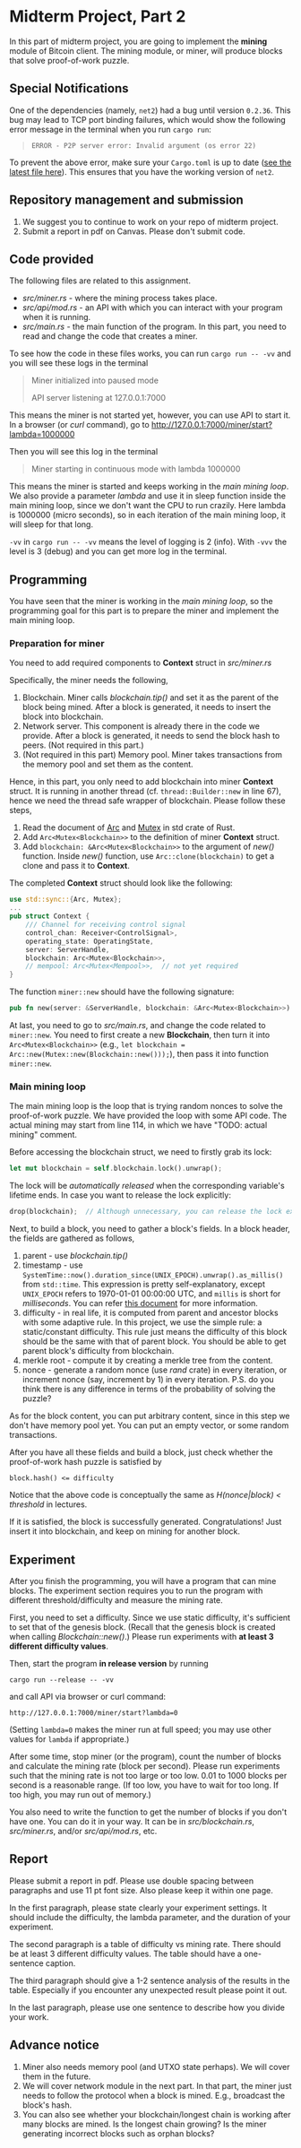 # Midterm Project, Part 2

In this part of midterm project, you are going to implement the **mining** module of Bitcoin client. The mining module, or miner, will produce blocks that solve proof-of-work puzzle.

## Special Notifications

One of the dependencies (namely, `net2`) had a bug until version `0.2.36`. This bug may lead to TCP port binding failures, which would show the following error message in the terminal when you run `cargo run`:
> `ERROR - P2P server error: Invalid argument (os error 22)`

To prevent the above error, make sure your `Cargo.toml` is up to date ([see the latest file here](https://github.com/zqubit/334f21/blob/master/Cargo.toml#L24)). This ensures that you have the working version of `net2`.

## Repository management and submission

1. We suggest you to continue to work on your repo of midterm project. 
2. Submit a report in pdf on Canvas. Please don't submit code.

## Code provided
The following files are related to this assignment.
- *src/miner.rs* - where the mining process takes place.
- *src/api/mod.rs* - an API with which you can interact with your program when it is running.
- *src/main.rs* - the main function of the program. In this part, you need to read and change the code that creates a miner.

To see how the code in these files works, you can run `cargo run -- -vv` and you will see these logs in the terminal
> Miner initialized into paused mode
> 
> API server listening at 127.0.0.1:7000

This means the miner is not started yet, however, you can use API to start it. In a browser (or *curl* command), go to
http://127.0.0.1:7000/miner/start?lambda=1000000

Then you will see this log in the terminal
> Miner starting in continuous mode with lambda 1000000

This means the miner is started and keeps working in the *main mining loop*. We also provide a parameter *lambda* and use it in sleep function inside the main mining loop, since we don't want the CPU to run crazily. Here lambda is 1000000 (micro seconds), so in each iteration of the main mining loop, it will sleep for that long.

`-vv` in `cargo run -- -vv` means the level of logging is 2 (info). With `-vvv` the level is 3 (debug) and you can get more log in the terminal.

## Programming

You have seen that the miner is working in the *main mining loop*, so the programming goal for this part is to prepare the miner and implement the main mining loop.

### Preparation for miner

You need to add required components to **Context** struct in *src/miner.rs*

Specifically, the miner needs the following,
1. Blockchain. Miner calls *blockchain.tip()* and set it as the parent of the block being mined. After a block is generated, it needs to insert the block into blockchain.
2. Network server. This component is already there in the code we provide. After a block is generated, it needs to send the block hash to peers. (Not required in this part.)
3. (Not required in this part) Memory pool. Miner takes transactions from the memory pool and set them as the content.

Hence, in this part, you only need to add blockchain into miner **Context** struct. It is running in another thread (cf. `thread::Builder::new` in line 67), hence we need the thread safe wrapper of blockchain. Please follow these steps,
1. Read the document of [Arc](https://doc.rust-lang.org/std/sync/struct.Arc.html) and [Mutex](https://doc.rust-lang.org/std/sync/struct.Mutex.html) in std crate of Rust.
2. Add `Arc<Mutex<Blockchain>>` to the definition of miner **Context** struct.
3. Add `blockchain: &Arc<Mutex<Blockchain>>` to the argument of *new()* function. Inside *new()* function, use `Arc::clone(blockchain)` to get a clone and pass it to **Context**.

The completed **Context** struct should look like the following:

```rust
use std::sync::{Arc, Mutex};
...
pub struct Context {
    /// Channel for receiving control signal
    control_chan: Receiver<ControlSignal>,
    operating_state: OperatingState,
    server: ServerHandle,
    blockchain: Arc<Mutex<Blockchain>>,
    // mempool: Arc<Mutex<Mempool>>,  // not yet required
}
```

The function `miner::new` should have the following signature:
```rust
pub fn new(server: &ServerHandle, blockchain: &Arc<Mutex<Blockchain>>) -> (Context, Handle)
```

At last, you need to go to *src/main.rs*, and change the code related to `miner::new`. You need to first create a new **Blockchain**, then turn it into `Arc<Mutex<Blockchain>>` (e.g., `let blockchain = Arc::new(Mutex::new(Blockchain::new()));`), then pass it into function `miner::new`.


### Main mining loop

The main mining loop is the loop that is trying random nonces to solve the proof-of-work puzzle. We have provided the loop with some API code. The actual mining may start from line 114, in which we have "TODO: actual mining" comment.

Before accessing the blockchain struct, we need to firstly grab its lock:
```rust
let mut blockchain = self.blockchain.lock().unwrap();
```
The lock will be _automatically released_ when the corresponding variable's lifetime ends. In case you want to release the lock explicitly:
```rust
drop(blockchain);  // Although unnecessary, you can release the lock explicitly like this
```

Next, to build a block, you need to gather a block's fields. In a block header, the fields are gathered as follows,
1. parent - use *blockchain.tip()*
2. timestamp - use `SystemTime::now().duration_since(UNIX_EPOCH).unwrap().as_millis()` from `std::time`. This expression is pretty self-explanatory, except `UNIX_EPOCH` refers to 1970-01-01 00:00:00 UTC, and `millis` is short for _milliseconds_.
You can refer [this document](https://doc.rust-lang.org/std/time/constant.UNIX_EPOCH.html) for more information.
3. difficulty - in real life, it is computed from parent and ancestor blocks with some adaptive rule. In this project, we use the simple rule: a static/constant difficulty. This rule just means the difficulty of this block should be the same with that of parent block. You should be able to get parent block's difficulty from blockchain.
4. merkle root - compute it by creating a merkle tree from the content.
5. nonce - generate a random nonce (use *rand* crate) in every iteration, or increment nonce (say, increment by 1) in every iteration. P.S. do you think there is any difference in terms of the probability of solving the puzzle?

As for the block content, you can put arbitrary content, since in this step we don't have memory pool yet. You can put an empty vector, or some random transactions.

After you have all these fields and build a block, just check whether the proof-of-work hash puzzle is satisfied by
```
block.hash() <= difficulty
```
Notice that the above code is conceptually the same as *H(nonce|block) < threshold* in lectures.

If it is satisfied, the block is successfully generated. Congratulations! Just insert it into blockchain, and keep on mining for another block.

## Experiment

After you finish the programming, you will have a program that can mine blocks. The experiment section requires you to run the program with different threshold/difficulty and measure the mining rate.

First, you need to set a difficulty. Since we use static difficulty, it's sufficient to set that of the genesis block. (Recall that the genesis block is created when calling *Blockchain::new()*.) Please run experiments with **at least 3 different difficulty values**. 

Then, start the program **in release version** by running
```
cargo run --release -- -vv
``` 
and call API via browser or curl command: 
```
http://127.0.0.1:7000/miner/start?lambda=0
```
(Setting `lambda=0` makes the miner run at full speed; you may use other values for `lambda` if appropriate.)

After some time, stop miner (or the program), count the number of blocks and calculate the mining rate (block per second). Please run experiments such that the mining rate is not too large or too low. 0.01 to 1000 blocks per second is a reasonable range. (If too low, you have to wait for too long. If too high, you may run out of memory.)

You also need to write the function to get the number of blocks if you don't have one. You can do it in your way. It can be in *src/blockchain.rs*, *src/miner.rs*, and/or *src/api/mod.rs*, etc. 

## Report

Please submit a report in pdf. Please use double spacing between paragraphs and use 11 pt font size. Also please keep it within one page.

In the first paragraph, please state clearly your experiment settings. It should include the difficulty, the lambda parameter, and the duration of your experiment.

The second paragraph is a table of difficulty vs mining rate. There should be at least 3 different difficulty values. The table should have a one-sentence caption.

The third paragraph should give a 1-2 sentence analysis of the results in the table. Especially if you encounter any unexpected result please point it out.

In the last paragraph, please use one sentence to describe how you divide your work.

## Advance notice
1. Miner also needs memory pool (and UTXO state perhaps). We will cover them in the future.
2. We will cover network module in the next part. In that part, the miner just needs to follow the protocol when a block is mined. E.g., broadcast the block's hash.
3. You can also see whether your blockchain/longest chain is working after many blocks are mined. Is the longest chain growing? Is the miner generating incorrect blocks such as orphan blocks?
